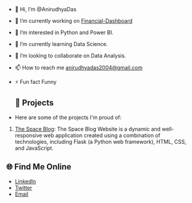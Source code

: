 - 👋 Hi, I’m @AnirudhyaDas
- 🔭 I’m currently working on [Financial-Dashboard](https://github.com/[AnirudhyaDas/Financial-Dashboard])
- 👀 I’m interested in Python and Power BI.
- 🌱 I’m currently learning Data Science.
- 💞️ I’m looking to collaborate on Data Analysis.
- 📫 How to reach me anirudhyadas2004@gmail.com
- ⚡ Fun fact Funny
  
  ## 🚀 Projects

- Here are some of the projects I'm proud of:

1. [The Space Blog](https://github.com/[AnirudhyaDas/The-Space-Blog]): The Space Blog Website is a dynamic and well-responsive web application created using a combination of technologies, including Flask (a Python web framework), HTML, CSS, and JavaScript.

## 🌐 Find Me Online

- [LinkedIn](https://www.linkedin.com/in/anirudhya-das-744044202/)
- [Twitter](https://twitter.com/AnirudhyaDas12)
- [Email](anirudhadasdas2004@gmail.com)



<!---
AnirudhyaDas/AnirudhyaDas is a ✨ special ✨ repository because its `README.md` (this file) appears on your GitHub profile.
You can click the Preview link to take a look at your changes.
--->
